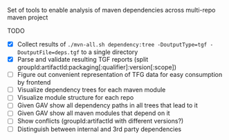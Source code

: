 Set of tools to enable analysis of maven dependencies across multi-repo maven project

TODO
- [x] Collect results of `./mvn-all.sh dependency:tree -DoutputType=tgf -DoutputFile=deps.tgf` to a single directory
- [x] Parse and validate resulting TGF reports (split groupId:artifactId:packaging[:qualifier]:version[:scope])
- [ ] Figure out convenient representation of TFG data for easy consumption by frontend
- [ ] Visualize dependency trees for each maven module
- [ ] Visualize module structure for each repo
- [ ] Given GAV show all dependency paths in all trees that lead to it
- [ ] Given GAV show all maven modules that depend on it
- [ ] Show conflicts (groupId:artifactId with different versions?)
- [ ] Distinguish between internal and 3rd party dependencies
